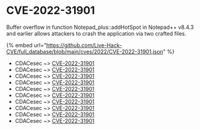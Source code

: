 # CVE-2022-31901

Buffer overflow in function Notepad_plus::addHotSpot in Notepad++ v8.4.3 and earlier allows attackers to crash the application via two crafted files.

{% embed url="https://github.com/Live-Hack-CVE/full_database/blob/main/cves/2022/CVE-2022-31901.json" %}


* CDACesec ~> [CVE-2022-31901](https://www.alice-snow.ru/2022/database/cve-2022-31901/cve-2022-31901-cdacesec)
* CDACesec ~> [CVE-2022-31901](https://www.alice-snow.ru/2022/database/cve-2022-31901/cve-2022-31901-cdacesec)
* CDACesec ~> [CVE-2022-31901](https://www.alice-snow.ru/2022/database/cve-2022-31901/cve-2022-31901-cdacesec)
* CDACesec ~> [CVE-2022-31901](https://www.alice-snow.ru/2022/database/cve-2022-31901/cve-2022-31901-cdacesec)
* CDACesec ~> [CVE-2022-31901](https://www.alice-snow.ru/2022/database/cve-2022-31901/cve-2022-31901-cdacesec)
* CDACesec ~> [CVE-2022-31901](https://www.alice-snow.ru/2022/database/cve-2022-31901/cve-2022-31901-cdacesec)
* CDACesec ~> [CVE-2022-31901](https://www.alice-snow.ru/2022/database/cve-2022-31901/cve-2022-31901-cdacesec)
* CDACesec ~> [CVE-2022-31901](https://www.alice-snow.ru/2022/database/cve-2022-31901/cve-2022-31901-cdacesec)
* CDACesec ~> [CVE-2022-31901](https://www.alice-snow.ru/2022/database/cve-2022-31901/cve-2022-31901-cdacesec)
* CDACesec ~> [CVE-2022-31901](https://www.alice-snow.ru/2022/database/cve-2022-31901/cve-2022-31901-cdacesec)
